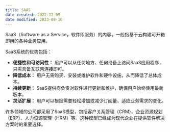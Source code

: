 ```yaml
---
title: SAAS
date created: 2022-12-09
date modified: 2023-08-10
---
```


SaaS（Software as a Service，软件即服务）的内容，一般指基于云构建可开箱即用的各种业务应用。

SaaS系统的优势包括：

- **便捷性和可访问性：** 用户可以从任何地方、任何设备上访问SaaS应用程序，只需具备互联网连接即可。
- **降低成本：** 用户无需购买、安装或维护软件和硬件设施，从而降低了总体成本。
- **持续更新：** SaaS提供商负责对软件进行更新和维护，确保用户始终使用最新版本。
- **灵活扩展：** 用户可以根据需要轻松增加或减少订阅量，适应业务需求的变化。

许多领域的公司都采用了SaaS模型，包括客户关系管理（CRM）、企业资源规划（ERP）、人力资源管理（HRM）等。这种模型已经成为现代企业在提供软件解决方案时的重要选择。
